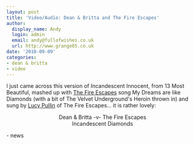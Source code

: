 ```yaml
---
layout: post
title: 'Video/Audio: Dean & Britta and The Fire Escapes'
author:
  display_name: Andy
  login: admin
  email: andy@fullofwishes.co.uk
  url: http://www.grange85.co.uk
date: '2010-09-09'
categories:
- dean & britta
- video
---
```

<div>I just came across this version of Incandescent Innocent, from 13 Most Beautiful, mashed up with <a href="http://www.myspace.com/thefireescapes">The Fire Escapes</a> song My Dreams are like Diamonds (with a bit of The Velvet Underground&#39;s Heroin thrown in) and sung by <a href="http://www.myspace.com/lucypullin">Lucy Pullin</a> of The Fire Escapes... it is rather lovely:
<p />
<div style="text-align: center;">
<p>Dean & Britta -v- The Fire Escapes<br/>Incandescent Diamonds</p>
<p><figure class="caption "><figcaption class="caption-text"></figcaption></figure></div>
- news
</p></div>
